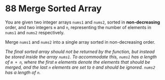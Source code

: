 # 88 Merge Sorted Array

You are given two integer arrays `nums1` and `nums2`, sorted in
**non-decreasing** order, and two integers `m` and `n`, representing the number
of elements in `nums1` and `nums2` respectively.

Merge `nums1` and `nums2` into a single array sorted in non-decreasing order.

*The final sorted array should not be returned by the function, but instead be
stored inside the array `nums1`. To accommodate this, `nums1` has a length of 
`m + n`, where the first `m` elements denote the elements that should be 
merged, and the last `n` elements are set to `0` and should be ignored. 
`nums2` has a length of `n`.*
